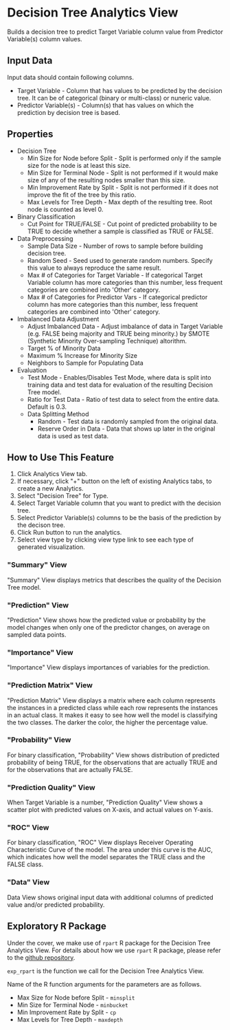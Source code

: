 # Decision Tree Analytics View

Builds a decision tree to predict Target Variable column value from Predictor Variable(s) column values.

## Input Data
Input data should contain following columns.

  * Target Variable - Column that has values to be predicted by the decision tree. It can be of categorical (binary or multi-class) or nuneric value.
  * Predictor Variable(s) - Column(s) that has values on which the prediction by decision tree is based.

## Properties

  * Decision Tree
    * Min Size for Node before Split - Split is performed only if the sample size for the node is at least this size.
    * Min Size for Terminal Node - Split is not performed if it would make size of any of the resulting nodes smaller than this size.
    * Min Improvement Rate by Split - Split is not performed if it does not improve the fit of the tree by this ratio.
    * Max Levels for Tree Depth - Max depth of the resulting tree. Root node is counted as level 0.
  * Binary Classification
    * Cut Point for TRUE/FALSE - Cut point of predicted probability to be TRUE to decide whether a sample is classified as TRUE or FALSE.
  * Data Preprocessing
    * Sample Data Size - Number of rows to sample before building decision tree.
    * Random Seed - Seed used to generate random numbers. Specify this value to always reproduce the same result.
    * Max # of Categories for Target Variable - If categorical Target Variable column has more categories than this number, less frequent categories are combined into 'Other' category.
    * Max # of Categories for Predictor Vars - If categorical predictor column has more categories than this number, less frequent categories are combined into 'Other' category.
  * Imbalanced Data Adjustment
    * Adjust Imbalanced Data - Adjust imbalance of data in Target Variable (e.g. FALSE being majority and TRUE being minority.) by SMOTE (Synthetic Minority Over-sampling Technique) altorithm.
    * Target % of Minority Data
    * Maximum % Increase for Minority Size
    * Neighbors to Sample for Populating Data
  * Evaluation
    * Test Mode - Enables/Disables Test Mode, where data is split into training data and test data for evaluation of the resulting Decision Tree model.
    * Ratio for Test Data - Ratio of test data to select from the entire data. Default is 0.3.
    * Data Splitting Method
      * Random - Test data is randomly sampled from the original data.
      * Reserve Order in Data - Data that shows up later in the original data is used as test data.

## How to Use This Feature
1. Click Analytics View tab.
2. If necessary, click "+" button on the left of existing Analytics tabs, to create a new Analytics.
3. Select "Decision Tree" for Type.
4. Select Target Variable column that you want to predict with the decision tree.
5. Select Predictor Variable(s) columns to be the basis of the prediction by the decison tree.
6. Click Run button to run the analytics.
7. Select view type by clicking view type link to see each type of generated visualization.

### "Summary" View
"Summary" View displays metrics that describes the quality of the Decision Tree model.

### "Prediction" View
"Prediction" View shows how the predicted value or probability by the model changes when only one of the predictor changes, on average on sampled data points.


### "Importance" View
"Importance" View displays importances of variables for the prediction.

### "Prediction Matrix" View
"Prediction Matrix" View displays a matrix where each column represents the instances in a predicted class while each row represents the instances in an actual class. It makes it easy to see how well the model is classifying the two classes. The darker the color, the higher the percentage value.

### "Probability" View
For binary classification, "Probability" View shows distribution of predicted probability of being TRUE, for the observations that are actually TRUE and for the observations that are actually FALSE.

### "Prediction Quality" View
When Target Variable is a number, "Prediction Quality" View shows a scatter plot with predicted values on X-axis, and actual values on Y-axis.

### "ROC" View
For binary classification, "ROC" View displays Receiver Operating Characteristic Curve of the model. The area under this curve is the AUC, which indicates how well the model separates the TRUE class and the FALSE class.

### "Data" View
Data View shows original input data with additional columns of predicted value and/or predicted probability.


## Exploratory R Package

Under the cover, we make use of `rpart` R package for the Decision Tree Analytics View.
For details about how we use `rpart` R package, please refer to the [github repository](https://github.com/exploratory-io/exploratory_func/blob/master/R/randomForest_tidiers.R).

`exp_rpart` is the function we call for the Decision Tree Analytics View.

Name of the R function arguments for the parameters are as follows.

- Max Size for Node before Split - `minsplit`
- Min Size for Terminal Node - `minbucket`
- Min Improvement Rate by Split - `cp`
- Max Levels for Tree Depth - `maxdepth`

